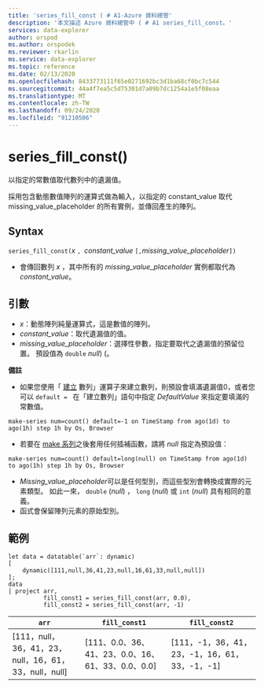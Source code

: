 ```yaml
---
title: 'series_fill_const ( # A1-Azure 資料總管'
description: '本文描述 Azure 資料總管中 ( # A1 series_fill_const。'
services: data-explorer
author: orspod
ms.author: orspodek
ms.reviewer: rkarlin
ms.service: data-explorer
ms.topic: reference
ms.date: 02/13/2020
ms.openlocfilehash: 8433773111f65e0271692bc3d1ba68cf0bc7c544
ms.sourcegitcommit: 44a4f7ea5c5d75301d7a09b7dc1254a1e5f08eaa
ms.translationtype: MT
ms.contentlocale: zh-TW
ms.lasthandoff: 09/24/2020
ms.locfileid: "91210506"
---
```

# <a name="series_fill_const"></a>series_fill_const()

以指定的常數值取代數列中的遺漏值。

採用包含動態數值陣列的運算式做為輸入，以指定的 constant_value 取代 missing_value_placeholder 的所有實例，並傳回產生的陣列。

## <a name="syntax"></a>Syntax

`series_fill_const(`*x* `, `*constant_value* `[,`*missing_value_placeholder*`])`
* 會傳回數列 *x* ，其中所有的 *missing_value_placeholder* 實例都取代為 *constant_value*。

## <a name="arguments"></a>引數

* *x*：動態陣列純量運算式，這是數值的陣列。
* *constant_value*：取代遺漏值的值。 
* *missing_value_placeholder*：選擇性參數，指定要取代之遺漏值的預留位置。 預設值為 `double` *null*)  (。

**備註**
* 如果您使用「 [建立](make-seriesoperator.md) 數列」運算子來建立數列，則預設會填滿遺漏值0，或者您可以 `default = ` 在「建立數列」語句中指定 *DefaultValue* 來指定要填滿的常數值。

```kusto
make-series num=count() default=-1 on TimeStamp from ago(1d) to ago(1h) step 1h by Os, Browser
```
  
* 若要在 [make 系列](make-seriesoperator.md)之後套用任何插補函數，請將 *null* 指定為預設值： 

```kusto
make-series num=count() default=long(null) on TimeStamp from ago(1d) to ago(1h) step 1h by Os, Browser
```
  
* *Missing_value_placeholder*可以是任何型別，而這些型別會轉換成實際的元素類型。 如此一來， `double` (*null*) ， `long` (*null*) 或 `int` (*null*) 具有相同的意義。
* 函式會保留陣列元素的原始型別。 

## <a name="example"></a>範例

<!-- csl: https://help.kusto.windows.net:443/Samples -->
```kusto
let data = datatable(`arr`: dynamic)
[
    dynamic([111,null,36,41,23,null,16,61,33,null,null])   
];
data 
| project arr, 
          fill_const1 = series_fill_const(arr, 0.0),
          fill_const2 = series_fill_const(arr, -1)  
```

|`arr`|`fill_const1`|`fill_const2`|
|---|---|---|
|[111，null，36，41，23，null，16，61，33，null，null]|[111、0.0、36、41、23、0.0、16、61、33、0.0、0.0]|[111，-1，36，41，23，-1，16，61，33，-1，-1]|
